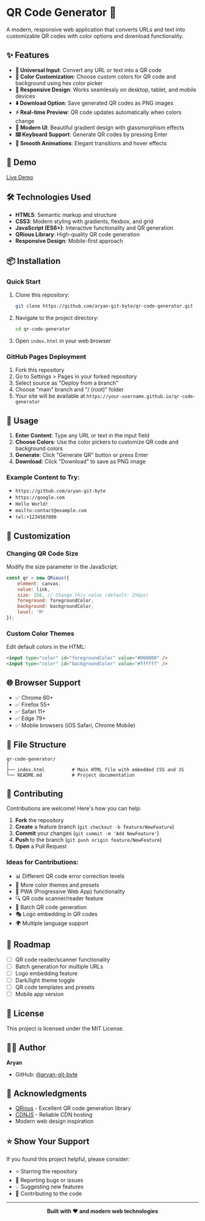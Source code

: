 # QR Code Generator 🎨

A modern, responsive web application that converts URLs and text into customizable QR codes with color options and download functionality.

## ✨ Features

- **🔗 Universal Input**: Convert any URL or text into a QR code
- **🎨 Color Customization**: Choose custom colors for QR code and background using hex color picker
- **📱 Responsive Design**: Works seamlessly on desktop, tablet, and mobile devices
- **⬇️ Download Option**: Save generated QR codes as PNG images
- **⚡ Real-time Preview**: QR code updates automatically when colors change
- **🎯 Modern UI**: Beautiful gradient design with glassmorphism effects
- **⌨️ Keyboard Support**: Generate QR codes by pressing Enter
- **🔄 Smooth Animations**: Elegant transitions and hover effects

## 🚀 Demo

[Live Demo](https://aryan-git-byte.github.io/qr-code-generator)

## 🛠️ Technologies Used

- **HTML5**: Semantic markup and structure
- **CSS3**: Modern styling with gradients, flexbox, and grid
- **JavaScript (ES6+)**: Interactive functionality and QR generation
- **QRious Library**: High-quality QR code generation
- **Responsive Design**: Mobile-first approach

## 📦 Installation

### Quick Start
1. Clone this repository:
   ```bash
   git clone https://github.com/aryan-git-byte/qr-code-generator.git
   ```
2. Navigate to the project directory:
   ```bash
   cd qr-code-generator
   ```
3. Open `index.html` in your web browser

### GitHub Pages Deployment
1. Fork this repository
2. Go to Settings > Pages in your forked repository
3. Select source as "Deploy from a branch"
4. Choose "main" branch and "/ (root)" folder
5. Your site will be available at `https://your-username.github.io/qr-code-generator`

## 📱 Usage

1. **Enter Content**: Type any URL or text in the input field
2. **Choose Colors**: Use the color pickers to customize QR code and background colors
3. **Generate**: Click "Generate QR" button or press Enter
4. **Download**: Click "Download" to save as PNG image

### Example Content to Try:
- `https://github.com/aryan-git-byte`
- `https://google.com`
- `Hello World!`
- `mailto:contact@example.com`
- `tel:+1234567890`

## 🔧 Customization

### Changing QR Code Size
Modify the size parameter in the JavaScript:
```javascript
const qr = new QRious({
    element: canvas,
    value: link,
    size: 256, // Change this value (default: 256px)
    foreground: foregroundColor,
    background: backgroundColor,
    level: 'M'
});
```

### Custom Color Themes
Edit default colors in the HTML:
```html
<input type="color" id="foregroundColor" value="#000000" />
<input type="color" id="backgroundColor" value="#ffffff" />
```

## 🌐 Browser Support

- ✅ Chrome 60+
- ✅ Firefox 55+
- ✅ Safari 11+
- ✅ Edge 79+
- ✅ Mobile browsers (iOS Safari, Chrome Mobile)

## 📄 File Structure

```
qr-code-generator/
│
├── index.html          # Main HTML file with embedded CSS and JS
└── README.md           # Project documentation
```

## 🤝 Contributing

Contributions are welcome! Here's how you can help:

1. **Fork** the repository
2. **Create** a feature branch (`git checkout -b feature/NewFeature`)
3. **Commit** your changes (`git commit -m 'Add NewFeature'`)
4. **Push** to the branch (`git push origin feature/NewFeature`)
5. **Open** a Pull Request

### Ideas for Contributions:
- 📊 Different QR code error correction levels
- 🎨 More color themes and presets
- 📱 PWA (Progressive Web App) functionality
- 🔍 QR code scanner/reader feature
- 📁 Batch QR code generation
- 🎭 Logo embedding in QR codes
- 🌍 Multiple language support

## 🔮 Roadmap

- [ ] QR code reader/scanner functionality
- [ ] Batch generation for multiple URLs
- [ ] Logo embedding feature
- [ ] Dark/light theme toggle
- [ ] QR code templates and presets
- [ ] Mobile app version

## 📜 License

This project is licensed under the MIT License.

## 👨‍💻 Author

**Aryan**
- GitHub: [@aryan-git-byte](https://github.com/aryan-git-byte)

## 🙏 Acknowledgments

- [QRious](https://github.com/neocotic/qrious) - Excellent QR code generation library
- [CDNJS](https://cdnjs.com/) - Reliable CDN hosting
- Modern web design inspiration

## ⭐ Show Your Support

If you found this project helpful, please consider:
- ⭐ Starring the repository
- 🐛 Reporting bugs or issues
- 💡 Suggesting new features
- 🤝 Contributing to the code

---

<div align="center">
  <strong>Built with ❤️ and modern web technologies</strong>
</div>
